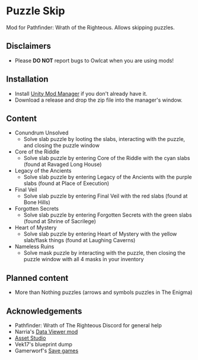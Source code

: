 # Puzzle Skip
Mod for Pathfinder: Wrath of the Righteous. Allows skipping puzzles.

## Disclaimers
* Please **DO NOT** report bugs to Owlcat when you are using mods!

## Installation
* Install [Unity Mod Manager](https://www.nexusmods.com/site/mods/21) if you don't already have it.
* Download a release and drop the zip file into the manager's window.

## Content
* Conundrum Unsolved
    * Solve slab puzzle by looting the slabs, interacting with the puzzle, and closing the puzzle window
* Core of the Riddle
    * Solve slab puzzle by entering Core of the Riddle with the cyan slabs (found at Ravaged Long House)
* Legacy of the Ancients
    * Solve slab puzzle by entering Legacy of the Ancients with the purple slabs (found at Place of Execution)
* Final Veil
    * Solve slab puzzle by entering Final Veil with the red slabs (found at  Bone Hills)
* Forgotten Secrets
    * Solve slab puzzle by entering Forgotten Secrets with the green slabs (found at Shrine of Sacrilege)
* Heart of Mystery
    * Solve slab puzzle by entering Heart of Mystery with the yellow slab/flask things (found at Laughing Caverns)
* Nameless Ruins
    * Solve mask puzzle by interacting with the puzzle, then closing the puzzle window with all 4 masks in your inventory

## Planned content
* More than Nothing puzzles (arrows and symbols puzzles in The Enigma)

## Acknowledgements
* Pathfinder: Wrath of The Righteous Discord for general help
* Narria's [Data Viewer mod](https://github.com/cabarius/DataViewer)
* [Asset Studio](https://github.com/Perfare/AssetStudio)
* Vek17's blueprint dump
* Gamerworf's [Save games](https://www.nexusmods.com/pathfinderwrathoftherighteous/mods/45)
